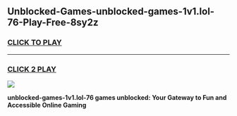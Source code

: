 
## Unblocked-Games-unblocked-games-1v1.lol-76-Play-Free-8sy2z
<h3>
<a href="https://premium76.site?title=unblocked-games-1v1.lol-76&ref=17A">CLICK TO PLAY</a></h3>
<hr>

<h3>
<a href="https://premium76.site?title=unblocked-games-1v1.lol-76&ref=17A">CLICK 2 PLAY</a>
  
</h3>

<a href="https://premium76.site?title=unblocked-games-1v1.lol-76&ref=17A"><img src="https://clearcache.store/games.png"></a>


**unblocked-games-1v1.lol-76 games unblocked: Your Gateway to Fun and Accessible Online Gaming**
